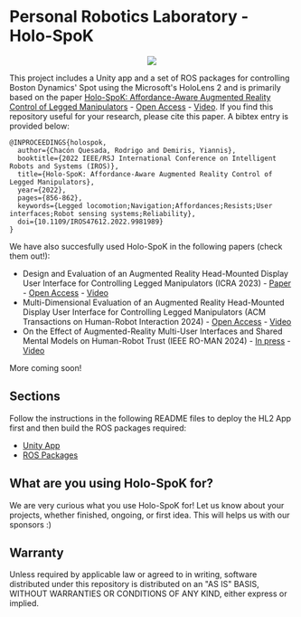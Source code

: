 # Personal Robotics Laboratory - Holo-SpoK

<div style="text-align: center;">

![](media/main.gif)

</div>

This project includes a Unity app and a set of ROS packages for controlling Boston Dynamics' Spot using the Microsoft's HoloLens 2 and is primarily based on the paper [Holo-SpoK: Affordance-Aware Augmented Reality Control of Legged Manipulators](https://doi.org/10.1109/IROS47612.2022.9981989) - [Open Access](https://spiral.imperial.ac.uk/handle/10044/1/100481) - [Video](https://www.youtube.com/watch?v=IKRCgP6j_PU). If you find this repository useful for your research, please cite this paper. A bibtex entry is provided below:

```
@INPROCEEDINGS{holospok,
  author={Chacón Quesada, Rodrigo and Demiris, Yiannis},
  booktitle={2022 IEEE/RSJ International Conference on Intelligent Robots and Systems (IROS)}, 
  title={Holo-SpoK: Affordance-Aware Augmented Reality Control of Legged Manipulators}, 
  year={2022},
  pages={856-862},
  keywords={Legged locomotion;Navigation;Affordances;Resists;User interfaces;Robot sensing systems;Reliability},
  doi={10.1109/IROS47612.2022.9981989}
}
```
We have also succesfully used Holo-SpoK in the following papers (check them out!):

* Design and Evaluation of an Augmented Reality Head-Mounted Display User Interface for Controlling Legged Manipulators (ICRA 2023) - [Paper](https://doi.org/10.1109/ICRA48891.2023.10161278) - [Open Access](https://spiral.imperial.ac.uk/handle/10044/1/107120) - [Video](https://www.youtube.com/watch?v=k4IMFTW_9iM)
* Multi-Dimensional Evaluation of an Augmented Reality Head-Mounted Display User Interface for Controlling Legged Manipulators (ACM Transactions on Human-Robot Interaction 2024) - [Open Access](https://doi.org/10.1145/3660649) - [Video](https://www.youtube.com/watch?v=I9IfQbMKc4c)
* On the Effect of Augmented-Reality Multi-User Interfaces and Shared Mental Models on Human-Robot Trust (IEEE RO-MAN 2024) - [In press]() - [Video](https://www.youtube.com/watch?v=mK19JpjVCs0)

More coming soon! 

## Sections

Follow the instructions in the following README files to deploy the HL2 App first and then build the ROS packages required:

* [Unity App](UnityApp/README.md)
* [ROS Packages](ROSPackages/README.md)

## What are you using Holo-SpoK for?

We are very curious what you use Holo-SpoK for! Let us know about your projects, whether finished, ongoing, or first idea. This will helps us with our sponsors :)

## Warranty

Unless required by applicable law or agreed to in writing, software distributed under this repository is distributed on an "AS IS" BASIS, WITHOUT WARRANTIES OR CONDITIONS OF ANY KIND, either express or implied.
